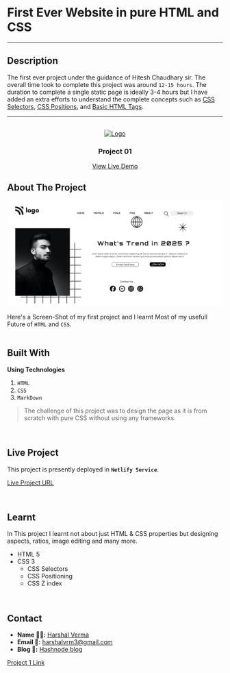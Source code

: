 # First Ever Website in pure HTML and CSS
---
## Description 
The first ever project under the guidance of Hitesh Chaudhary sir. The overall time took to complete this project was around `12-15 hours`. The duration to complete a single static page is ideally 3-4 hours but I have added an extra efforts to understand the complete concepts such as [CSS Selectors](https://xadai.hashnode.dev/css-selectors-no-confusion-anymore), [CSS Positions](https://xadai.hashnode.dev/css-layout-a-detailed-guide-to-css-positions), and [Basic HTML Tags](https://xadai.hashnode.dev/basic-html-tags-developers-should-know-from-day-1).

---
<!-- PROJECT LOGO -->
<br/>
<div align="center">
  <a href="https://github.com/harshalvrm">
    <img src="https://learncodeonline.in/mascot.png" alt="Logo" width="80">
  </a>

<h3 align="center">Project 01</h3>

  <p align="center">   
    <a href="https://harshalverma-project01.netlify.app/">View Live Demo</a>
  </p>
</div>

<!-- ABOUT THE PROJECT -->

## About The Project

![Project 01](./Screenshot/Project01.png)

Here's a Screen-Shot of my first project and I learnt Most of my usefull Future of `HTML` and `CSS`.
<br>
<br>

## Built With

**Using Technologies**

1. `HTML`
2. `CSS`
3. `MarkDown`

> The challenge of this project was to design the page as it is from scratch with pure CSS without using any frameworks.

<br>

## Live Project

This project is presently deployed in **`Netlify Service`**.



[Live Project URL](https://harshalverma-project01.netlify.app)
<br>

<!-- LEARNT -->
<br>

## Learnt
In This project I learnt not about just HTML & CSS properties but designing aspects, ratios, image editing and many more.
- HTML 5
- CSS 3
  - CSS Selectors
  - CSS Positioning
  - CSS Z index

<br>
<!-- CONTACT -->

## Contact

- **Name 👨‍💻:** [Harshal Verma](https://github.com/harshalvrm)
- **Email 📧:** [harshalvrm3@gmail.com](mailto:harshalvrm3@gmail.com)
- **Blog 📝:** [Hashnode blog](https://xadai.hashnode.dev/)

[Project 1 Link](https://harshalverma-project01.netlify.app)






